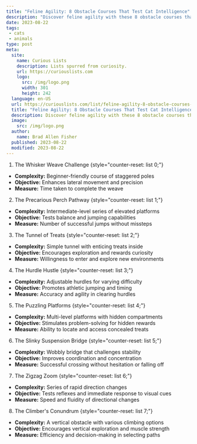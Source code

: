 ```yaml
---
title: "Feline Agility: 8 Obstacle Courses That Test Cat Intelligence"
description: "Discover feline agility with these 8 obstacle courses that pique your cat's curiosity and challenge their intelligence. Get ready for a playful challenge!"
date: 2023-08-22
tags:
 - cats
 - animals
type: post
meta:
  site:
    name: Curious Lists
    description: Lists spurred from curiosity.
    url: https://curiouslists.com
    logo:
      src: /img/logo.png
      width: 301
      height: 242
  language: en-US
  url: https://curiouslists.com/list/feline-agility-8-obstacle-courses-that-test-cat-intelligence
  title: "Feline Agility: 8 Obstacle Courses That Test Cat Intelligence"
  description: Discover feline agility with these 8 obstacle courses that pique your cat's curiosity and challenge their intelligence. Get ready for a playful challenge!
  image:
    src: /img/logo.png
  author:
    name: Brad Allen Fisher
  published: 2023-08-22
  modified: 2023-08-22
---
```



1. The Whisker Weave Challenge {style="counter-reset: list 0;"}
  - **Complexity:** Beginner-friendly course of staggered poles
  - **Objective:** Enhances lateral movement and precision
  - **Measure:** Time taken to complete the weave

2. The Precarious Perch Pathway {style="counter-reset: list 1;"}
  - **Complexity:** Intermediate-level series of elevated platforms
  - **Objective:** Tests balance and jumping capabilities
  - **Measure:** Number of successful jumps without missteps

3. The Tunnel of Treats {style="counter-reset: list 2;"}
  - **Complexity:** Simple tunnel with enticing treats inside
  - **Objective:** Encourages exploration and rewards curiosity
  - **Measure:** Willingness to enter and explore new environments

4. The Hurdle Hustle {style="counter-reset: list 3;"}
  - **Complexity:** Adjustable hurdles for varying difficulty
  - **Objective:** Promotes athletic jumping and timing
  - **Measure:** Accuracy and agility in clearing hurdles

5. The Puzzling Platforms {style="counter-reset: list 4;"}
  - **Complexity:** Multi-level platforms with hidden compartments
  - **Objective:** Stimulates problem-solving for hidden rewards
  - **Measure:** Ability to locate and access concealed treats

6. The Slinky Suspension Bridge {style="counter-reset: list 5;"}
  - **Complexity:** Wobbly bridge that challenges stability
  - **Objective:** Improves coordination and concentration
  - **Measure:** Successful crossing without hesitation or falling off

7. The Zigzag Zoom {style="counter-reset: list 6;"}
  - **Complexity:** Series of rapid direction changes
  - **Objective:** Tests reflexes and immediate response to visual cues
  - **Measure:** Speed and fluidity of directional changes

8. The Climber's Conundrum {style="counter-reset: list 7;"}
  - **Complexity:** A vertical obstacle with various climbing options
  - **Objective:** Encourages vertical exploration and muscle strength
  - **Measure:** Efficiency and decision-making in selecting paths